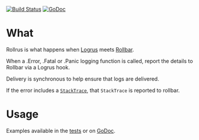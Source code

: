 [![Build Status](https://travis-ci.org/heroku/rollrus.svg?branch=master)](https://travis-ci.org/heroku/rollrus)&nbsp;[![GoDoc](https://godoc.org/github.com/heroku/rollrus?status.svg)](https://godoc.org/github.com/heroku/rollrus)

# What

Rollrus is what happens when [Logrus](https://github.com/sirupsen/logrus) meets [Rollbar](github.com/rollbar/rollbar-go).

When a .Error, .Fatal or .Panic logging function is called, report the details to Rollbar via a Logrus hook.

Delivery is synchronous to help ensure that logs are delivered.

If the error includes a [`StackTrace`](https://godoc.org/github.com/pkg/errors#StackTrace), that `StackTrace` is reported to rollbar.

# Usage

Examples available in the [tests](https://github.com/heroku/rollrus/blob/master/rollrus_test.go) or on [GoDoc](https://godoc.org/github.com/heroku/rollrus).
